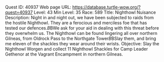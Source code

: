 Quest ID: 40937
Web page URL: https://database.turtle-wow.org/?quest=40937
Level: 43
Min Level: 35
Race: 589
Title: Nighthowl Nuisance
Description: Night in and night out, we have been subjected to raids from the hostile Nighthowl. They are a ferocious and merciless foe that has tested our defences.$B$BWe ask for your aid in dealing with this threat before they overwhelm us. The Nighthowl can be found lingering all over northern Gilneas, from Oldrock Pass to the Northgate Tower$B$BSlay them, and bring me eleven of the shackles they wear around their wrists.
Objective: Slay the Nighthowl Worgen and collect 11 Nighthowl Shackles for Camp Leader Gethenor at the Vagrant Encampment in northern Gilneas.

